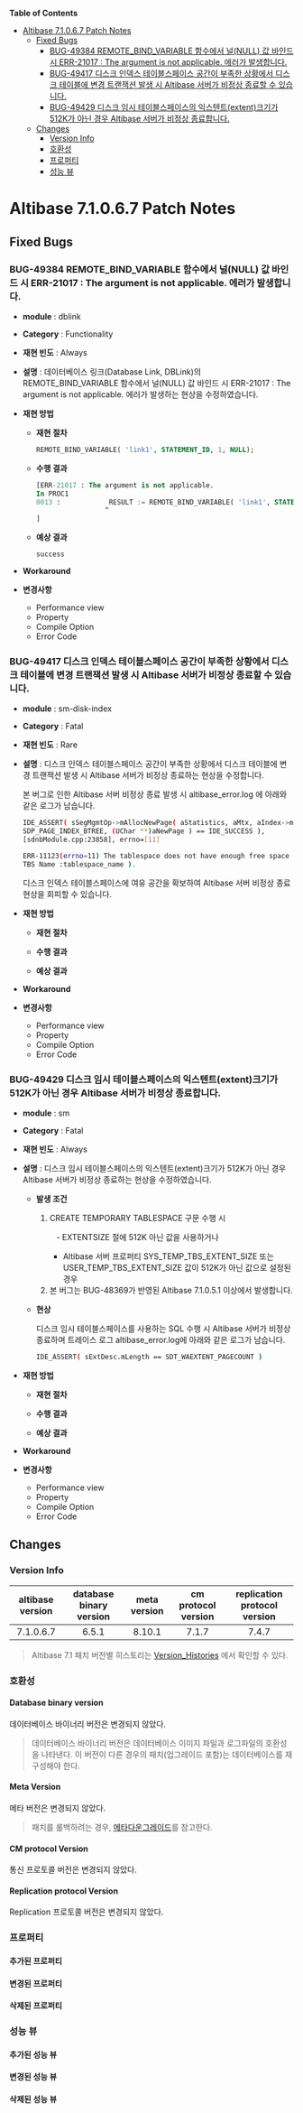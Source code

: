 <!-- START doctoc generated TOC please keep comment here to allow auto update -->
<!-- DON'T EDIT THIS SECTION, INSTEAD RE-RUN doctoc TO UPDATE -->
**Table of Contents**  

- [Altibase 7.1.0.6.7 Patch Notes](#altibase-71067-patch-notes)
  - [Fixed Bugs](#fixed-bugs)
    - [BUG-49384 REMOTE\_BIND\_VARIABLE 함수에서 널(NULL) 값 바인드 시 ERR-21017 : The argument is not applicable. 에러가 발생합니다.](#bug-49384remote_bind_variable-%ED%95%A8%EC%88%98%EC%97%90%EC%84%9C-%EB%84%90null-%EA%B0%92-%EB%B0%94%EC%9D%B8%EB%93%9C-%EC%8B%9C-err-21017--the-argument-is-not-applicable-%EC%97%90%EB%9F%AC%EA%B0%80-%EB%B0%9C%EC%83%9D%ED%95%A9%EB%8B%88%EB%8B%A4)
    - [BUG-49417 디스크 인덱스 테이블스페이스 공간이 부족한 상황에서 디스크 테이블에 변경 트랜잭션 발생 시 Altibase 서버가 비정상 종료할 수 있습니다.](#bug-49417%EB%94%94%EC%8A%A4%ED%81%AC-%EC%9D%B8%EB%8D%B1%EC%8A%A4-%ED%85%8C%EC%9D%B4%EB%B8%94%EC%8A%A4%ED%8E%98%EC%9D%B4%EC%8A%A4-%EA%B3%B5%EA%B0%84%EC%9D%B4-%EB%B6%80%EC%A1%B1%ED%95%9C-%EC%83%81%ED%99%A9%EC%97%90%EC%84%9C-%EB%94%94%EC%8A%A4%ED%81%AC-%ED%85%8C%EC%9D%B4%EB%B8%94%EC%97%90-%EB%B3%80%EA%B2%BD-%ED%8A%B8%EB%9E%9C%EC%9E%AD%EC%85%98-%EB%B0%9C%EC%83%9D-%EC%8B%9C-altibase-%EC%84%9C%EB%B2%84%EA%B0%80-%EB%B9%84%EC%A0%95%EC%83%81-%EC%A2%85%EB%A3%8C%ED%95%A0-%EC%88%98-%EC%9E%88%EC%8A%B5%EB%8B%88%EB%8B%A4)
    - [BUG-49429 디스크 임시 테이블스페이스의 익스텐트(extent)크기가 512K가 아닌 경우 Altibase 서버가 비정상 종료합니다.](#bug-49429%EB%94%94%EC%8A%A4%ED%81%AC-%EC%9E%84%EC%8B%9C-%ED%85%8C%EC%9D%B4%EB%B8%94%EC%8A%A4%ED%8E%98%EC%9D%B4%EC%8A%A4%EC%9D%98-%EC%9D%B5%EC%8A%A4%ED%85%90%ED%8A%B8extent%ED%81%AC%EA%B8%B0%EA%B0%80-512k%EA%B0%80-%EC%95%84%EB%8B%8C-%EA%B2%BD%EC%9A%B0-altibase-%EC%84%9C%EB%B2%84%EA%B0%80-%EB%B9%84%EC%A0%95%EC%83%81-%EC%A2%85%EB%A3%8C%ED%95%A9%EB%8B%88%EB%8B%A4)
  - [Changes](#changes)
    - [Version Info](#version-info)
    - [호환성](#%ED%98%B8%ED%99%98%EC%84%B1)
    - [프로퍼티](#%ED%94%84%EB%A1%9C%ED%8D%BC%ED%8B%B0)
    - [성능 뷰](#%EC%84%B1%EB%8A%A5-%EB%B7%B0)

<!-- END doctoc generated TOC please keep comment here to allow auto update -->

Altibase 7.1.0.6.7 Patch Notes
==============================

Fixed Bugs
----------

### BUG-49384 REMOTE\_BIND\_VARIABLE 함수에서 널(NULL) 값 바인드 시 ERR-21017 : The argument is not applicable. 에러가 발생합니다.

-   **module** : dblink

-   **Category** : Functionality

-   **재현 빈도** : Always

-   **설명** : 데이터베이스 링크(Database Link, DBLink)의 REMOTE\_BIND\_VARIABLE 함수에서 널(NULL) 값 바인드 시 ERR-21017 :
    The argument is not applicable. 에러가 발생하는 현상을 수정하였습니다.
    
- **재현 방법**

  - **재현 절차**

    ```sql
    REMOTE_BIND_VARIABLE( 'link1', STATEMENT_ID, 1, NULL);
    ```

  - **수행 결과**

    ```sql
    [ERR-21017 : The argument is not applicable.
    In PROC1
    0013 :            RESULT := REMOTE_BIND_VARIABLE( 'link1', STATEMENT_ID, 1, NULL);
                     ^                                                                       ^
    ]
    ```

  -   **예상 결과**

          success

-   **Workaround**

-   **변경사항**

    -   Performance view
    -   Property
    -   Compile Option
    -   Error Code

### BUG-49417 디스크 인덱스 테이블스페이스 공간이 부족한 상황에서 디스크 테이블에 변경 트랜잭션 발생 시 Altibase 서버가 비정상 종료할 수 있습니다.

-   **module** : sm-disk-index

-   **Category** : Fatal

-   **재현 빈도** : Rare

-   **설명** : 디스크 인덱스 테이블스페이스 공간이 부족한 상황에서 디스크 테이블에 변경 트랜잭션 발생 시 Altibase 서버가 비정상
    종료하는 현상을 수정합니다.
    
    본 버그로 인한 Altibase 서버 비정상 종료 발생 시 altibase\_error.log 에 아래와 같은 로그가 남습니다.
    
    ```bash
    IDE_ASSERT( sSegMgmtOp->mAllocNewPage( aStatistics, aMtx, aIndex->mIndexTSID, &(aIndex- >mSegmentDesc.mSegHandle),
    SDP_PAGE_INDEX_BTREE, (UChar **)aNewPage ) == IDE_SUCCESS ),
    [sdnbModule.cpp:23858], errno=[11]
    
    ERR-11123(errno=11) The tablespace does not have enough free space (
    TBS Name :tablespace_name ).
    ```
    
    디스크 인덱스 테이블스페이스에 여유 공간을 확보하여 Altibase 서버 비정상 종료 현상을 회피할 수 있습니다.
    
-   **재현 방법**

    -   **재현 절차**

    -   **수행 결과**

    -   **예상 결과**

-   **Workaround**

-   **변경사항**

    -   Performance view
    -   Property
    -   Compile Option
    -   Error Code

### BUG-49429 디스크 임시 테이블스페이스의 익스텐트(extent)크기가 512K가 아닌 경우 Altibase 서버가 비정상 종료합니다.

-   **module** : sm

-   **Category** : Fatal

-   **재현 빈도** : Always

-   **설명** : 디스크 임시 테이블스페이스의 익스텐트(extent)크기가 512K가 아닌 경우 Altibase 서버가 비정상 종료하는 현상을
    수정하였습니다.
    
    - **발생 조건**
    
      1. CREATE TEMPORARY TABLESPACE 구문 수행 시 
    
            - EXTENTSIZE 절에 512K 아닌 값을 사용하거나 
    
    
            - Altibase 서버 프로퍼티 SYS\_TEMP\_TBS\_EXTENT\_SIZE 또는 USER\_TEMP\_TBS\_EXTENT\_SIZE 값이 512K가 아닌 값으로 설정된 경우
    

      2) 본 버그는 BUG-48369가 반영된 Altibase 7.1.0.5.1 이상에서 발생합니다.
    
    
    - **현상**
    
      디스크 임시 테이블스페이스를 사용하는 SQL 수행 시 Altibase 서버가 비정상 종료하며 트레이스 로그 altibase\_error.log에 아래와 같은 로그가 남습니다. 
    
      ```bash
      IDE_ASSERT( sExtDesc.mLength == SDT_WAEXTENT_PAGECOUNT )
      ```
    
-   **재현 방법**

    -   **재현 절차**

    -   **수행 결과**

    -   **예상 결과**

-   **Workaround**

-   **변경사항**

    -   Performance view
    -   Property
    -   Compile Option
    -   Error Code

Changes
-------

### Version Info

| altibase version | database binary version | meta version | cm protocol version | replication protocol version |
| :--------------: | :---------------------: | :----------: | :-----------------: | :--------------------------: |
|    7.1.0.6.7     |          6.5.1          |    8.10.1    |        7.1.7        |            7.4.7             |

> Altibase 7.1 패치 버전별 히스토리는 [Version\_Histories](https://github.com/ALTIBASE/Documents/blob/master/PatchNotes/Altibase_7_1_Version_Histories.md) 에서 확인할 수 있다.

### 호환성

#### Database binary version

데이터베이스 바이너리 버전은 변경되지 않았다.

> 데이터베이스 바이너리 버전은 데이터베이스 이미지 파일과 로그파일의 호환성을 나타낸다. 이 버전이 다른 경우의 패치(업그레이드 포함)는 데이터베이스를 재구성해야 한다.

#### Meta Version

메타 버전은 변경되지 않았다.

> 패치를 롤백하려는 경우, [메타다운그레이드](https://github.com/ALTIBASE/Documents/blob/master/Manuals/Altibase_7.1/kor/Installation.md#%EB%A9%94%ED%83%80-%EB%8B%A4%EC%9A%B4%EA%B7%B8%EB%A0%88%EC%9D%B4%EB%93%9Cmeta-downgrade)를 참고한다.

#### CM protocol Version

통신 프로토콜 버전은 변경되지 않았다.

#### Replication protocol Version

Replication 프로토콜 버전은 변경되지 않았다.

### 프로퍼티

#### 추가된 프로퍼티

#### 변경된 프로퍼티

#### 삭제된 프로퍼티

### 성능 뷰

#### 추가된 성능 뷰

#### 변경된 성능 뷰

#### 삭제된 성능 뷰
